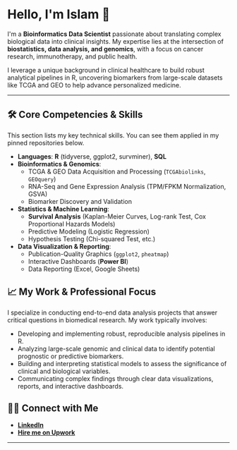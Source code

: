 # Hello, I'm Islam 👋

I'm a **Bioinformatics Data Scientist** passionate about translating complex biological data into clinical insights. My expertise lies at the intersection of **biostatistics, data analysis, and genomics**, with a focus on cancer research, immunotherapy, and public health.

I leverage a unique background in clinical healthcare to build robust analytical pipelines in R, uncovering biomarkers from large-scale datasets like TCGA and GEO to help advance personalized medicine.

---

## 🛠️ Core Competencies & Skills

This section lists my key technical skills. You can see them applied in my pinned repositories below.

-   **Languages**: **R** (tidyverse, ggplot2, survminer), **SQL**
-   **Bioinformatics & Genomics**:
    -   TCGA & GEO Data Acquisition and Processing (`TCGAbiolinks`, `GEOquery`)
    -   RNA-Seq and Gene Expression Analysis (TPM/FPKM Normalization, GSVA)
    -   Biomarker Discovery and Validation
-   **Statistics & Machine Learning**:
    -   **Survival Analysis** (Kaplan-Meier Curves, Log-rank Test, Cox Proportional Hazards Models)
    -   Predictive Modeling (Logistic Regression)
    -   Hypothesis Testing (Chi-squared Test, etc.)
-   **Data Visualization & Reporting**:
    -   Publication-Quality Graphics (`ggplot2`, `pheatmap`)
    -   Interactive Dashboards (**Power BI**)
    -   Data Reporting (Excel, Google Sheets)

## 📈 My Work & Professional Focus

I specialize in conducting end-to-end data analysis projects that answer critical questions in biomedical research. My work typically involves:

-   Developing and implementing robust, reproducible analysis pipelines in R.
-   Analyzing large-scale genomic and clinical data to identify potential prognostic or predictive biomarkers.
-   Building and interpreting statistical models to assess the significance of clinical and biological variables.
-   Communicating complex findings through clear data visualizations, reports, and interactive dashboards.

## 👋🏻 Connect with Me

-   [**LinkedIn**](https://www.linkedin.com/in/islam-asal/)  
-   [**Hire me on Upwork**](https://www.upwork.com/freelerancers/~013d166b16c6a7b4?mp_source=share)

---
